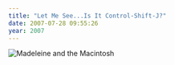 ```yaml
---
title: "Let Me See...Is It Control-Shift-J?"
date: 2007-07-28 09:55:26
year: 2007
---
```

<img alt="Madeleine and the Macintosh" id="image1071" src="{{'/files/2007/07/madeleine_mac_small.jpg' | relative_url}}" />
